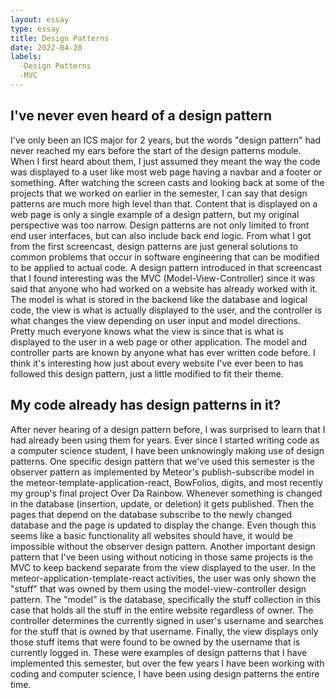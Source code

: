 ```yaml
---
layout: essay
type: essay
title: Design Patterns
date: 2022-04-28
labels:
  -Design Patterns
  -MVC
---
```


<h2>I've never even heard of a design pattern</h2>
I've only been an ICS major for 2 years, but the words "design pattern" had never reached my ears before the start of the design patterns module. When I first heard about them, I just assumed they meant the way the code was displayed to a user like most web page having a navbar and a footer or something. After watching the screen casts and looking back at some of the projects that we worked on earlier in the semester, I can say that design patterns are much more high level than that. Content that is displayed on a web page is only a single example of a design pattern, but my original perspective was too narrow. Design patterns are not only limited to front end user interfaces, but can also include back end logic. From what I got from the first screencast, design patterns are just general solutions to common problems that occur in software engineering that can be modified to be applied to actual code. A design pattern introduced in that screencast that I found interesting was the MVC (Model-View-Controller) since it was said that anyone who had worked on a website has already worked with it. The model is what is stored in the backend like the database and logical code, the view is what is actually displayed to the user, and the controller is what changes the view depending on user input and model directions. Pretty much everyone knows what the view is since that is what is displayed to the user in a web page or other application. The model and controller parts are known by anyone what has ever written code before. I think it's interesting how just about every website I've ever been to has followed this design pattern, just a little modified to fit their theme.

<h2>My code already has design patterns in it?</h2>
After never hearing of a design pattern before, I was surprised to learn that I had already been using them for years. Ever since I started writing code as a computer science student, I have been unknowingly making use of design patterns. One specific design pattern that we've used this semester is the observer pattern as implemented by Meteor's publish-subscribe model in the meteor-template-application-react, BowFolios, digits, and most recently my group's final project Over Da Rainbow. Whenever something is changed in the database (insertion, update, or deletion) it gets published. Then the pages that depend on the database subscribe to the newly changed database and the page is updated to display the change. Even though this seems like a basic functionality all websites should have, it would be impossible without the observer design pattern. Another important design pattern that I've been using without noticing in those same projects is the MVC to keep backend separate from the view displayed to the user. In the meteor-application-template-react activities, the user was only shown the "stuff" that was owned by them using the model-view-controller design pattern. The "model" is the database, specifically the stuff collection in this case that holds all the stuff in the entire website regardless of owner. The controller determines the currently signed in user's username and searches for the stuff that is owned by that username. Finally, the view displays only those stuff items that were found to be owned by the username that is currently logged in. These were examples of design patterns that I have implemented this semester, but over the few years I have been working with coding and computer science, I have been using design patterns the entire time.
